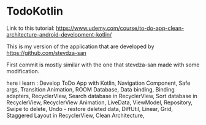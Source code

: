 # TodoKotlin
Link to this tutorial: https://www.udemy.com/course/to-do-app-clean-architecture-android-development-kotlin/

This is my version of the application that are developed by https://github.com/stevdza-san

First commit is mostly similar with the one that stevdza-san made with some modification.

here i learn :
  Develop ToDo App with Kotlin,
  Navigation Component,
  Safe args,
  Transition Animation,
  ROOM Database,
  Data binding,
  Binding adapters,
  RecyclerView,
  Search database in RecyclerView,
  Sort database in RecyclerView,
  RecyclerView Animation,
  LiveData,
  ViewModel,
  Repository,
  Swipe to delete,
  Undo - restore deleted data,
  DiffUtil,
  Linear, Grid, Staggered Layout in RecyclerView,
  Clean Architecture,
